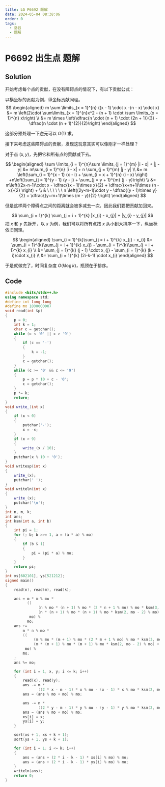```yaml
---
title: LG P6692 题解
date: 2024-05-04 08:38:06
order: 0
tags:
  - 洛谷
  - 题解
---
```

<!---->
<!--more-->
# P6692 出生点 题解

## Solution 

开始考虑每个点的贡献，在没有障碍点的情况下，有以下贡献公式：

以横坐标的贡献为例，纵坐标贡献同理。
$$
\begin{aligned}
m \sum \limits_{x = 1}^{n} ((x - 1) \cdot x -(n - x) \cdot x) &= m \left(2\cdot \sum\limits_{x = 1}^{n}x^2 - (n + 1) \cdot \sum \limits_{x = 1}^{n} x\right) \\
&= m \times \left(\dfrac{n \cdot (n + 1) \cdot (2n + 1)}{3} - \dfrac{n \cdot (n + 1)^{2}}{2}\right)
\end{aligned}
$$

这部分预处理一下逆元可以 $O(1)$ 求。

接下来考虑这些障碍点的贡献，发现这玩意其实可以像刚才一样处理？

对于点 $(x,y)$，先把它和所有点的贡献减下去。

$$
\begin{aligned}
\sum \limits_{i = 1}^{n}\sum \limits_{j = 1}^{m} |i - x| + |j - y| &= m\sum_{i = 1}^{n} |i - x| + n \sum_{j = 1}^{m} |j - y| \\
&= m \left(\sum_{i = 1}^{x - 1} (x - i) + \sum_{i = x + 1}^{n} (i - x) \right) +n\left(\sum_{j = 1}^{y - 1} (y - j) + \sum_{j = y + 1}^{m} (j - y)\right) \\
&= m\left((2x-n-1)\cdot x - \dfrac{(x - 1)\times x}{2} + \dfrac{(x+n+1)\times (n - x)}{2} \right) + \\ & \ \ \ \ \ \ n \left((2y-m-1)\cdot y - \dfrac{(y - 1)\times y}{2} + \dfrac{(y+m+1)\times (m - y)}{2} \right)
\end{aligned}
$$

但是这样两个障碍点之间的距离就会被多减去一次，因此我们要把贡献加回来。

$$
\sum_{i = 1}^{k} \sum_{j = i + 1}^{k} |x_{i} - x_{j}| + |y_{i} - y_{j}|
$$
把 $x$ 和 $y$ 先拆开，以 $x$ 为例，我们可以将所有点按 $x$ 从小到大排序一下，纵坐标依旧同理。

$$
\begin{aligned}
\sum_{i = 1}^{k}\sum_{j = i + 1}^{k} x_{j} - x_{i} &= \sum_{i = 1}^{k}\sum_{j = i + 1}^{k} x_{j} - \sum_{i = 1}^{k}\sum_{j = i + 1}^{k} x_{i}  
\\ &= \sum_{j = 1}^{k} (j - 1) \cdot x_{j} - \sum_{i = 1}^{k} (k - i)\cdot x_{i} \\
&= \sum_{i = 1}^{k} (2i-k-1) \cdot x_{i}
\end{aligned}
$$

于是就做完了，时间复杂度 $O(k \log k)$，瓶颈在于排序。


## Code

```cpp
#include <bits/stdc++.h>
using namespace std;
#define int long long
#define mo 1000000007
void read(int &p)
{
    p = 0;
    int k = 1;
    char c = getchar();
    while (c < '0' || c > '9')
    {
        if (c == '-')
        {
            k = -1;
        }
        c = getchar();
    }
    while (c >= '0' && c <= '9')
    {
        p = p * 10 + c - '0';
        c = getchar();
    }
    p *= k;
    return;
}
void write_(int x)
{
    if (x < 0)
    {
        putchar('-');
        x = -x;
    }
    if (x > 9)
    {
        write_(x / 10);
    }
    putchar(x % 10 + '0');
}
void writesp(int x)
{
    write_(x);
    putchar(' ');
}
void writeln(int x)
{
    write_(x);
    putchar('\n');
}
int n, m, k;
int ans;
int ksm(int a, int b)
{
    int pi = 1;
    for (; b; b >>= 1, a = (a * a) % mo)
    {
        if (b & 1)
        {
            pi = (pi * a) % mo;
        }
    }
    return pi;
}
int xs[602101], ys[521212];
signed main()
{
    read(n), read(m), read(k);

    ans = m * m % mo *
          ((
               (n % mo * (n + 1) % mo * (2 * n + 1 % mo) % mo * ksm(3, mo - 2) % mo) -
               (n * (n + 1) % mo * (n + 1) % mo * ksm(2, mo - 2) % mo) + mo) %
           mo) %
          mo;
    ans +=
        n * n % mo *
        ((
             (m % mo * (m + 1) % mo * (2 * m + 1 % mo) % mo * ksm(3, mo - 2) % mo) -
             (m * (m + 1) % mo * (m + 1) % mo * ksm(2, mo - 2) % mo) + mo) %
         mo) %
        mo;
    ;
    ans %= mo;

    for (int i = 1, x, y; i <= k; i++)
    {
        read(x), read(y);
        ans -= m *
               ((2 * x - n - 1) * x % mo - (x - 1) * x % mo * ksm(2, mo - 2) % mo + (x + n + 1) * (n - x) % mo * ksm(2, mo - 2) % mo) % mo;
        ans = (ans % mo + mo) % mo;

        ans -= n *
               ((2 * y - m - 1) * y % mo - (y - 1) * y % mo * ksm(2, mo - 2) % mo + (y + m + 1) * (m - y) % mo * ksm(2, mo - 2) % mo) % mo;
        ans = (ans % mo + mo) % mo;
        xs[i] = x;
        ys[i] = y;
    }

    sort(xs + 1, xs + k + 1);
    sort(ys + 1, ys + k + 1);

    for (int i = 1; i <= k; i++)
    {
        ans = (ans + (2 * i - k - 1) * xs[i] % mo) % mo;
        ans = (ans + (2 * i - k - 1) * ys[i] % mo) % mo;
    }
    writeln(ans);
    return 0;
}
```